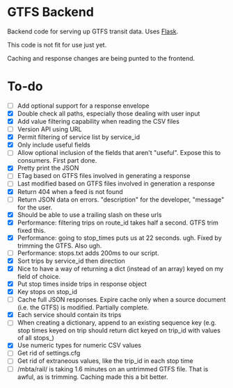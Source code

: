GTFS Backend
============

Backend code for serving up GTFS transit data. Uses [Flask](http://flask.pocoo.org).

This code is not fit for use just yet.

Caching and response changes are being punted to the frontend. 

To-do
=====

- [ ] Add optional support for a response envelope
- [x] Double check all paths, especially those dealing with user input
- [x] Add value filtering capability when reading the CSV files
- [ ] Version API using URL
- [x] Permit filtering of service list by service_id
- [x] Only include useful fields
- [ ] Allow optional inclusion of the fields that aren't "useful". Expose this 
      to consumers. First part done.
- [x] Pretty print the JSON
- [ ] ETag based on GTFS files involved in generating a response
- [ ] Last modified based on GTFS files involved in generation a response
- [x] Return 404 when a feed is not found
- [ ] Return JSON data on errors. "description" for the developer, "message" 
      for the user.
- [x] Should be able to use a trailing slash on these urls
- [x] Performance: filtering trips on route_id takes half a second. GTFS trim 
      fixed this.
- [x] Performance: going to stop_times puts us at 22 seconds. ugh. Fixed by 
      trimming the GTFS. Also ugh.
- [ ] Performance: stops.txt adds 200ms to our script.
- [x] Sort trips by service_id then direction
- [x] Nice to have a way of returning a dict (instead of an array) keyed on 
      my field of choice. 
- [x] Put stop times inside trips in response object
- [x] Key stops on stop_id
- [ ] Cache full JSON responses. Expire cache only when a source document 
      (i.e. the GTFS) is modified. Partially complete.
- [x] Each service should contain its trips
- [ ] When creating a dictionary, append to an existing sequence key (e.g. 
      stop times keyed on trip should return dict keyed on trip_id with values 
      of all stops_)
- [x] Use numeric types for numeric CSV values
- [ ] Get rid of settings.cfg
- [ ] Get rid of extraneous values, like the trip_id in each stop time
- [ ] /mbta/rail/ is taking 1.6 minutes on an untrimmed GTFS file. That is 
      awful, as is trimming. Caching made this a bit better.
